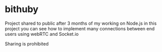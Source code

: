 # bithuby


Project shared to public after 3 months of my working on Node.js in this project you can see how to implement many connections between end users using webRTC and Socket.io 


Sharing is prohibited

